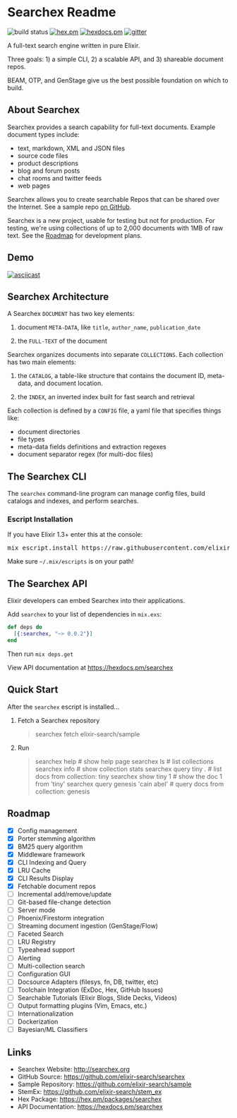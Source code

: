 # Searchex Readme

![build status](https://api.travis-ci.org/elixir-search/searchex.svg?branch=dev "Travis CI build status")
[![hex.pm](http://img.shields.io/hexpm/v/searchex.svg?style=flat)](https://hex.pm/packages/searchex)
[![hexdocs.pm](https://img.shields.io/badge/docs-latest-green.svg?style=flat)](https://hexdocs.pm/searchex/)
[![gitter](https://badges.gitter.im/elixir-search/searchex.svg)](https://gitter.im/elixir-search/searchex?utm_source=badge&utm_medium=badge&utm_campaign=pr-badge)

A full-text search engine written in pure Elixir.  

Three goals: 1) a simple CLI, 2) a scalable API, and 3) shareable document repos.

BEAM, OTP, and GenStage give us the best possible foundation on which to build. 

## About Searchex

Searchex provides a search capability for full-text documents.  Example
document types include:

- text, markdown, XML and JSON files
- source code files
- product descriptions
- blog and forum posts
- chat rooms and twitter feeds
- web pages

Searchex allows you to create searchable Repos that can be shared over the
Internet.  See a sample repo [on GitHub](https://github.com/elixir-search/sample).

Searchex is a new project, usable for testing but not for production.  For
testing, we're using collections of up to 2,000 documents with 1MB of raw text.
See the [Roadmap](#roadmap) for development plans.

## Demo

[![asciicast](https://asciinema.org/a/26dqlxx2qf878melvc71shpgm.png)](https://asciinema.org/a/26dqlxx2qf878melvc71shpgm)

## Searchex Architecture

A Searchex `DOCUMENT` has two key elements:

1. document `META-DATA`, like `title`, `author_name`, `publication_date` 

2. the `FULL-TEXT` of the document 

Searchex organizes documents into separate `COLLECTIONS`.  Each collection has
two main elements:

1. the `CATALOG`, a table-like structure that contains the document ID,
meta-data, and document location.

2. the `INDEX`, an inverted index built for fast search and retrieval

Each collection is defined by a `CONFIG` file, a yaml file that specifies
things like:

- document directories
- file types
- meta-data fields definitions and extraction regexes
- document separator regex (for multi-doc files)

## The Searchex CLI

The `searchex` command-line program can manage config files, build catalogs and
indexes, and perform searches.

### Escript Installation

If you have Elixir 1.3+ enter this at the console:

<pre>mix escript.install https://raw.githubusercontent.com/elixir-search/searchex/master/searchex</pre>

Make sure `~/.mix/escripts` is on your path!

## The Searchex API

Elixir developers can embed Searchex into their applications.

Add `searchex` to your list of dependencies in `mix.exs`:

```elixir
def deps do
  [{:searchex, "~> 0.0.2"}]
end
```
Then run `mix deps.get`

View API documentation at https://hexdocs.pm/searchex

## Quick Start

After the `searchex` escript is installed...

1) Fetch a Searchex repository
 
    > searchex fetch elixir-search/sample

2) Run

    > searchex help                        # show help page
    > searchex ls                          # list collections
    > searchex info                        # show collection stats
    > searchex query tiny .                # list docs from collection: tiny
    > searchex show tiny 1                 # show the doc 1 from 'tiny'
    > searchex query genesis 'cain abel'   # query docs from collection: genesis

## Roadmap

- [x] Config management 
- [x] Porter stemming algorithm
- [x] BM25 query algorithm
- [x] Middleware framework
- [x] CLI Indexing and Query
- [x] LRU Cache
- [x] CLI Results Display
- [x] Fetchable document repos
- [ ] Incremental add/remove/update
- [ ] Git-based file-change detection
- [ ] Server mode
- [ ] Phoenix/Firestorm integration
- [ ] Streaming document ingestion (GenStage/Flow)
- [ ] Faceted Search
- [ ] LRU Registry
- [ ] Typeahead support
- [ ] Alerting
- [ ] Multi-collection search
- [ ] Configuration GUI
- [ ] Docsource Adapters (filesys, fn, DB, twitter, etc)
- [ ] Toolchain Integration (ExDoc, Hex, GitHub Issues)
- [ ] Searchable Tutorials (Elixir Blogs, Slide Decks, Videos)
- [ ] Output formatting plugins (Vim, Emacs, etc.)
- [ ] Internationalization
- [ ] Dockerization
- [ ] Bayesian/ML Classifiers

## Links

- Searchex Website: <http://searchex.org>
- GitHub Source: <https://github.com/elixir-search/searchex> 
- Sample Repository: <https://github.com/elixir-search/sample>
- StemEx: <https://github.com/elixir-search/stem_ex>
- Hex Package: <https://hex.pm/packages/searchex>
- API Documentation: <https://hexdocs.pm/searchex>
